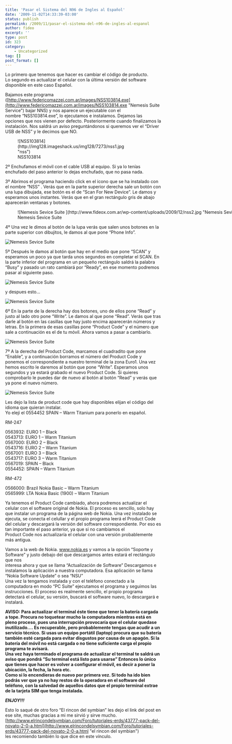 ```yaml
---
title: 'Pasar el Sistema del N96 de Ingles al Español'
date: '2009-11-02T14:33:39-03:00'
status: publish
permalink: /2009/11/pasar-el-sistema-del-n96-de-ingles-al-espanol
author: fideo
excerpt: ''
type: post
id: 323
category:
    - Uncategorized
tag: []
post_format: []
---
```

Lo primero que tenemos que hacer es cambiar el código de producto.  
Lo segundo es actualizar el celular con la última versión del software disponible en este caso Español.

Bajamos este programa ([http://www.federicomazzei.com.ar/images/NSS103814.exe](http://www.federicomazzei.com.ar/images/NSS103814.exe "Nemesis Suite Service") bajar NNS) y nos aparece un ejecutable con el  
nombre “NSS103814.exe”, lo ejecutamos e instalamos. Dejamos las opciones que nos vienen por defecto. Posteriormente cuando finalizamos la instalación. Nos saldrá un aviso preguntándonos si queremos ver el “Driver USB de NSS” y le decimos que NO.

<figure class="wp-caption alignnone" style="width: 348px">![NSS103814](http://img128.imageshack.us/img128/7273/nss1.jpg "nss")<figcaption class="wp-caption-text">NSS103814</figcaption></figure>

2º Enchufamos el móvil con el cable USB al equipo. Si ya lo tenías enchufado del paso anterior lo dejas enchufado, que no pasa nada.

3º Abrimos el programa haciendo click en el icono que se ha instalado con el nombre “NSS” . Verás que en la parte superior derecha sale un botón con una lupa dibujada, ese botón es el de “Scan For New Device”. Le damos y esperamos unos instantes. Verás que en el gran rectángulo gris de abajo aparecerán ventanas y botones.

<figure class="wp-caption alignnone" style="width: 834px">![Nemesis Sevice Suite ](http://www.fideox.com.ar/wp-content/uploads/2009/12/nss2.jpg "Nemesis Sevice Suite ")<figcaption class="wp-caption-text">Nemesis Sevice Suite </figcaption></figure>

4º Una vez le dimos al botón de la lupa verás que salen unos botones en la parte superior con dibujitos, le damos al que pone “Phone Info”.

![Nemesis Sevice Suite](http://www.fideox.com.ar/wp-content/uploads/2009/12/nss3.jpg "Nemesis Service Suite - Phone Info.")

5º Después le damos al botón que hay en el medio que pone “SCAN” y  
esperamos un poco ya que tarda unos segundos en completar el SCAN. En la parte inferior del programa en un pequeño rectángulo saldrá la palabra “Busy” y pasado un rato cambiará por “Ready”, en ese momento podremos pasar al siguiente paso.

![Nemesis Sevice Suite](http://www.fideox.com.ar/wp-content/uploads/2009/12/nss4.jpg "Nemesis Service Suite")

y despues esto…

![Nemesis Sevice Suite](http://www.fideox.com.ar/wp-content/uploads/2009/12/nss5.jpg "Nemesis Suite Service")

6º En la parte de la derecha hay dos botones, uno de ellos pone “Read” y justo al lado otro pone “Write”. Le damos al que pone “Read”. Verás que tras darle al botón en las casillas que hay justo encima aparecerán números y letras. En la primera de esas casillas pone “Product Code” y el número que sale a continuación es el de tu móvil. Ahora vamos a pasar a cambiarlo.

![Nemesis Sevice Suite](http://www.fideox.com.ar/wp-content/uploads/2009/12/nss6.jpg "Nemesis Suite Service")

7º A la derecha del Product Code, marcamos el cuadradito que pone “Enable”, y a continuación borramos el número del Product Code y ponemos el correspondiente a nuestro terminal de la zona Euro1. Una vez hemos escrito le daremos al botón que pone “Write”. Esperamos unos segundos y ya estará grabado el nuevo Product Code. Si quieres comprobarlo le puedes dar de nuevo al botón al botón “Read” y verás que ya pone el nuevo número.

![Nemesis Sevice Suite](http://www.fideox.com.ar/wp-content/uploads/2009/12/nss7.jpg "Nemesis Suite Service")

Les dejo la lista de product code que hay disponibles elijan el código del idioma que quieran instalar.  
Yo elejí el 0554452 SPAIN – Warm Titanium para ponerlo en español.

RM-247

0563932: EURO 1 – Black  
0543713: EURO 1 – Warm Titanium  
0567000: EURO 2 – Black  
0543716: EURO 2 – Warm Titanium  
0567001: EURO 3 – Black  
0543717: EURO 3 – Warm Titanium  
0567019: SPAIN – Black  
0554452: SPAIN – Warm Titanium

RM-472

0566000: Brazil Nokia Basic – Warm Titanium  
0565999: LTA Nokia Basic (1900) – Warm Titanium

Ya tenemos el Product Code cambiado, ahora podremos actualizar el celular con el software original de Nokia. El proceso es sencillo, solo hay que instalar un programa de la página web de Nokia. Una vez instalado se ejecuta, se conecta el celullar y el propio programa leerá el Product Code del celular y descargará la versión del software correspondiente. Por eso es tan importante el paso anterior, ya que si no cambiamos el  
Product Code nos actualizaría el celular con una versión probablemente más antigua.

Vamos a la web de Nokia. www.nokia.es y vamos a la opción “Soporte y  
Software” y justo debajo del que descargamos antes estará el rectángulo que nos  
interesa ahora y que se llama “Actualización de Software” Descargamos e  
instalamos la aplicación a nuestra computadora. Esa aplicación se llama “Nokia Software Update” o sea “NSU”  
Una vez la tengamos instalada y con el teléfono conectado a la computadora en modo “PC Suite” ejecutamos el programa y seguimos las instrucciones. El proceso es realmente sencillo, el propio programa detectará el celular, su versión, buscará el software nuevo, lo descargará e instalará.

**AVISO: Para actualizar el terminal éste tiene que tener la batería cargada a tope. Procura no toquetear mucho la computadora mientras está en pleno proceso, pues una interrupción provocaría que el celular quedase inutilizado…. Es recuperable, pero probablemente tengas que acudir a un servicio técnico. Si usas un equipo portátil (laptop) procura que su batería también esté cargada para evitar disgustos por causa de un apagón. Si la batería del móvil no está cargada o no tiene suficiente carga el propio programa te avisará.  
Una vez haya terminado el programa de actualizar el terminal te saldrá un aviso que pondrá “Su terminal está listo para usarse” Entonces lo único que tienes que hacer es volver a configurar el móvil, es decir a poner la ubicación, la fecha, la hora etc.  
Como si lo encendieras de nuevo por primera vez. Si todo ha ido bien podrás ver que ya no hay restos de la operadora en el software del teléfono, con la salvedad de aquellos datos que el propio terminal extrae de la tarjeta SIM que tenga instalada.**

***ENJOY!!!***

Esto lo saqué de otro foro “El rincon del symbian” les dejo el link del post en ese site, muchas gracias a mi me sirvió y sirve mucho.  
[http://www.elrincondelsymbian.com/Foro/tutoriales-erds/43777-pack-del-novato-2-0-a.html](http://www.elrincondelsymbian.com/Foro/tutoriales-erds/43777-pack-del-novato-2-0-a.html "el rincon del symbian")  
les recomiendo también lo que dice en este vínculo.
